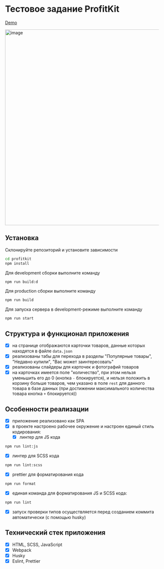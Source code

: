 # Тестовое задание ProfitKit

[Demo]()

<img width="639" alt="image" src="https://user-images.githubusercontent.com/88904845/218285184-ce3a7abe-5a62-444b-aa70-4a8c5ff800d6.png">
 
## Установка

Склонируйте репозиторий и установите зависимости

```sh
cd profitkit
npm install
```

Для development сборки выполните команду

```sh
npm run build:d
```

Для production сборки выполните команду

```sh
npm run build
```

Для запуска сервера в development-режиме выполните команду

```sh
npm run start
```

## Структура и функционал приложения

- [x] на странице отображаются карточки товаров, данные которых находятся в файле `data.json`
- [x] реализованы табы для перехода в разделы "Популярные товары", "Недавно купили", "Вас может заинтересовать"
- [x] реализованы слайдеры для карточек и фотографий товаров
- [x] на карточках имеется поле "количество", при этом нельзя уменьшить его до 0 (кнопка `-` блокируется), и нельзя положить в корзину больше товаров, чем указано в поле `rest` для данного товара в базе данных (при достижении максимального количества товара кнопка `+` блокируется))

## Особенности реализации

- [x] приложение реализовано как SPA
- [x] в проекте настроено рабочее окружение и настроен единый стиль кодирования:
  - [x] линтер для JS кода

```sh
npm run lint:js
```

- [x] линтер для SCSS кода

```sh
npm run lint:scss
```

- [x] prettier для форматирования кода

```sh
npm run format
```

- [x] единая команда для форматирования JS и SCSS кода:

```sh
npm run lint
```

- [x] запуск проверки типов осуществляется перед созданием коммита автоматически (с помощью husky)

## Технический стек приложения

- [x] HTML, SCSS, JavaScript
- [x] Webpack
- [x] Husky
- [x] Eslint, Prettier
